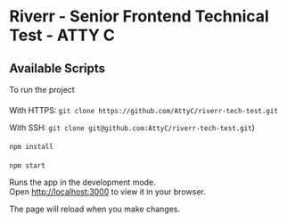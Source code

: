 # Riverr - Senior Frontend Technical Test - ATTY C

## Available Scripts

To run the project

#### 
With HTTPS:  `git clone https://github.com/AttyC/riverr-tech-test.git`
  
With SSH: `git clone git@github.com:AttyC/riverr-tech-test.git`)

#### 
`npm install`

#### 
`npm start`

Runs the app in the development mode.\
Open [http://localhost:3000](http://localhost:3000) to view it in your browser.

The page will reload when you make changes.